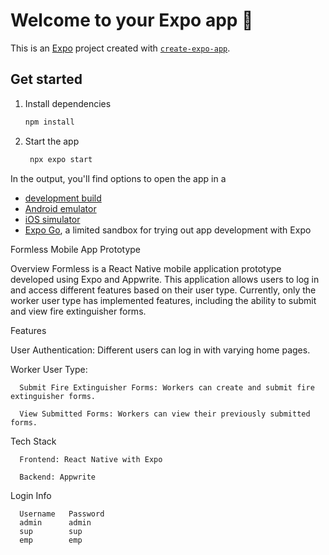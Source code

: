 # Welcome to your Expo app 👋

This is an [Expo](https://expo.dev) project created with [`create-expo-app`](https://www.npmjs.com/package/create-expo-app).

## Get started

1. Install dependencies

   ```bash
   npm install
   ```

2. Start the app

   ```bash
    npx expo start
   ```

In the output, you'll find options to open the app in a

- [development build](https://docs.expo.dev/develop/development-builds/introduction/)
- [Android emulator](https://docs.expo.dev/workflow/android-studio-emulator/)
- [iOS simulator](https://docs.expo.dev/workflow/ios-simulator/)
- [Expo Go](https://expo.dev/go), a limited sandbox for trying out app development with Expo

Formless Mobile App Prototype

Overview
Formless is a React Native mobile application prototype developed using Expo and Appwrite. This application allows users to log in and access different features based on their user type. Currently, only the worker user type has implemented features, including the ability to submit and view fire extinguisher forms.

Features

User Authentication: Different users can log in with varying home pages.

Worker User Type:

      Submit Fire Extinguisher Forms: Workers can create and submit fire extinguisher forms.
   
      View Submitted Forms: Workers can view their previously submitted forms.
   
Tech Stack

      Frontend: React Native with Expo

      Backend: Appwrite


Login Info

      Username   Password
      admin      admin
      sup        sup
      emp        emp
